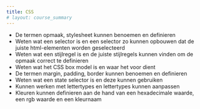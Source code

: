 ```yaml
---
title: CSS
# layout: course_summary
---
```


 - De termen opmaak, stylesheet kunnen benoemen en definieren
 - Weten wat een selector is en een selector zo kunnen opbouwen dat de juiste html-elementen worden geselecteerd
 - Weten wat een stijlregel is en de juiste stijlregels kunnen vinden om de opmaak correct te definieren
 - Weten wat het CSS box model is en waar het voor dient
 - De termen margin, padding, border kunnen benoemen en definieren
 - Weten wat een state selector is en deze kunnen gebruiken
 - Kunnen werken met lettertypes en lettertypes kunnen aanpassen
 - Kleuren kunnen definieren aan de hand van een hexadecimale waarde, een rgb waarde en een kleurnaam
